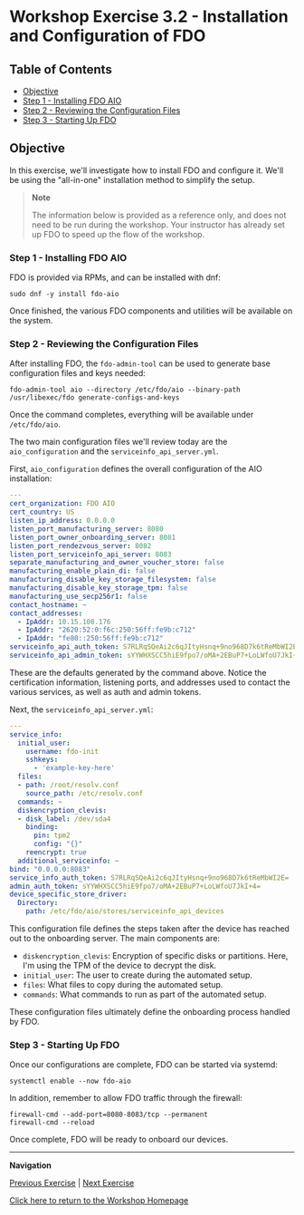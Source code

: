 # Workshop Exercise 3.2 - Installation and Configuration of FDO

## Table of Contents

* [Objective](#objective)
* [Step 1 - Installing FDO AIO](#step-1---installing-fdo-aio)
* [Step 2 - Reviewing the Configuration Files](#step-2---reviewing-the-configuration-files)
* [Step 3 - Starting Up FDO](#step-3---starting-up-fdo)

## Objective

In this exercise, we'll investigate how to install FDO and configure it. We'll be using the "all-in-one" installation method to simplify the setup.

> **Note**
>
> The information below is provided as a reference only, and does not need to be run during the workshop. Your instructor has already set up FDO to speed up the flow of the workshop.


### Step 1 - Installing FDO AIO

FDO is provided via RPMs, and can be installed with dnf:
```
sudo dnf -y install fdo-aio
```

Once finished, the various FDO components and utilities will be available on the system.

### Step 2 - Reviewing the Configuration Files

After installing FDO, the `fdo-admin-tool` can be used to generate base configuration files and keys needed:

```
fdo-admin-tool aio --directory /etc/fdo/aio --binary-path /usr/libexec/fdo generate-configs-and-keys
```

Once the command completes, everything will be available under `/etc/fdo/aio`.

The two main configuration files we'll review today are the `aio_configuration` and the `serviceinfo_api_server.yml`.

First, `aio_configuration` defines the overall configuration of the AIO installation:
```yaml
---
cert_organization: FDO AIO
cert_country: US
listen_ip_address: 0.0.0.0
listen_port_manufacturing_server: 8080
listen_port_owner_onboarding_server: 8081
listen_port_rendezvous_server: 8082
listen_port_serviceinfo_api_server: 8083
separate_manufacturing_and_owner_voucher_store: false
manufacturing_enable_plain_di: false
manufacturing_disable_key_storage_filesystem: false
manufacturing_disable_key_storage_tpm: false
manufacturing_use_secp256r1: false
contact_hostname: ~
contact_addresses:
  - IpAddr: 10.15.108.176
  - IpAddr: "2620:52:0:f6c:250:56ff:fe9b:c712"
  - IpAddr: "fe80::250:56ff:fe9b:c712"
serviceinfo_api_auth_token: S7RLRqSQeAi2c6qJItyHsnq+9no968D7k6tReMbWI2E=
serviceinfo_api_admin_token: sYYWHXSCC5hiE9fpo7/oMA+2EBuP7+LoLWfoU7JkI+4=
```

These are the defaults generated by the command above. Notice the certification information, listening ports, and addresses used to contact the various services, as well as auth and admin tokens.

Next, the `serviceinfo_api_server.yml`:
```yaml
---
service_info:
  initial_user:
    username: fdo-init
    sshkeys:
      - 'example-key-here'
  files:
  - path: /root/resolv.conf
    source_path: /etc/resolv.conf
  commands: ~
  diskencryption_clevis:
  - disk_label: /dev/sda4
    binding:
      pin: tpm2
      config: "{}"
    reencrypt: true
  additional_serviceinfo: ~
bind: "0.0.0.0:8083"
service_info_auth_token: S7RLRqSQeAi2c6qJItyHsnq+9no968D7k6tReMbWI2E=
admin_auth_token: sYYWHXSCC5hiE9fpo7/oMA+2EBuP7+LoLWfoU7JkI+4=
device_specific_store_driver:
  Directory:
    path: /etc/fdo/aio/stores/serviceinfo_api_devices
```

This configuration file defines the steps taken after the device has reached out to the onboarding server. The main components are:
- `diskencryption_clevis`: Encryption of specific disks or partitions. Here, I'm using the TPM of the device to decrypt the disk.
- `initial_user`: The user to create during the automated setup.
- `files`: What files to copy during the automated setup.
- `commands`: What commands to run as part of the automated setup.

These configuration files ultimately define the onboarding process handled by FDO.

### Step 3 - Starting Up FDO

Once our configurations are complete, FDO can be started via systemd:
```
systemctl enable --now fdo-aio
```

In addition, remember to allow FDO traffic through the firewall:
```
firewall-cmd --add-port=8080-8083/tcp --permanent
firewall-cmd --reload
```

Once complete, FDO will be ready to onboard our devices.

---
**Navigation**

[Previous Exercise](../4.1-network-provision) | [Next Exercise](../5.1-fixme)

[Click here to return to the Workshop Homepage](../README.md)
